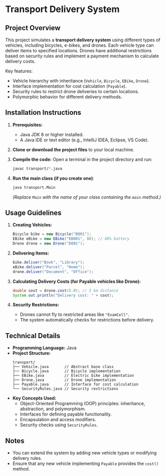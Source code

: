 
# Transport Delivery System

## Project Overview
This project simulates a **transport delivery system** using different types of vehicles, including bicycles, e-bikes, and drones. Each vehicle type can deliver items to specified locations. Drones have additional restrictions based on security rules and implement a payment mechanism to calculate delivery costs.

Key features:
- Vehicle hierarchy with inheritance (`Vehicle`, `Bicycle`, `EBike`, `Drone`).
- Interface implementation for cost calculation (`Payable`).
- Security rules to restrict drone deliveries to certain locations.
- Polymorphic behavior for different delivery methods.

## Installation Instructions
1. **Prerequisites:**
   - Java JDK 8 or higher installed.
   - A Java IDE or text editor (e.g., IntelliJ IDEA, Eclipse, VS Code).
   
2. **Clone or download the project files** to your local machine.

3. **Compile the code:**
   Open a terminal in the project directory and run:
   ```bash
   javac transport/*.java
   ```

4. **Run the main class (if you create one)**:
   ```bash
   java transport.Main
   ```
   *(Replace `Main` with the name of your class containing the `main` method.)*

## Usage Guidelines
1. **Creating Vehicles:**
   ```java
   Bicycle bike = new Bicycle("B001");
   EBike eBike = new EBike("EB001", 80); // 80% battery
   Drone drone = new Drone("D001");
   ```

2. **Delivering Items:**
   ```java
   bike.deliver("Book", "Library");
   eBike.deliver("Parcel", "Home");
   drone.deliver("Document", "Office");
   ```

3. **Calculating Delivery Costs (for Payable vehicles like Drone):**
   ```java
   double cost = drone.cost(5.0); // 5 km distance
   System.out.println("Delivery cost: " + cost);
   ```

4. **Security Restrictions:**
   - Drones cannot fly to restricted areas like `"ExamCell"`.
   - The system automatically checks for restrictions before delivery.

## Technical Details
- **Programming Language:** Java
- **Project Structure:**
  ```
  transport/
  ├── Vehicle.java       // Abstract base class
  ├── Bicycle.java       // Bicycle implementation
  ├── EBike.java         // Electric bike implementation
  ├── Drone.java         // Drone implementation
  ├── Payable.java       // Interface for cost calculation
  └── SecurityRules.java // Security restrictions
  ```
- **Key Concepts Used:**
  - Object-Oriented Programming (OOP) principles: inheritance, abstraction, and polymorphism.
  - Interfaces for defining payable functionality.
  - Encapsulation and access modifiers.
  - Security checks using `SecurityRules`.

## Notes
- You can extend the system by adding new vehicle types or modifying delivery rules.
- Ensure that any new vehicle implementing `Payable` provides the `cost()` method.
